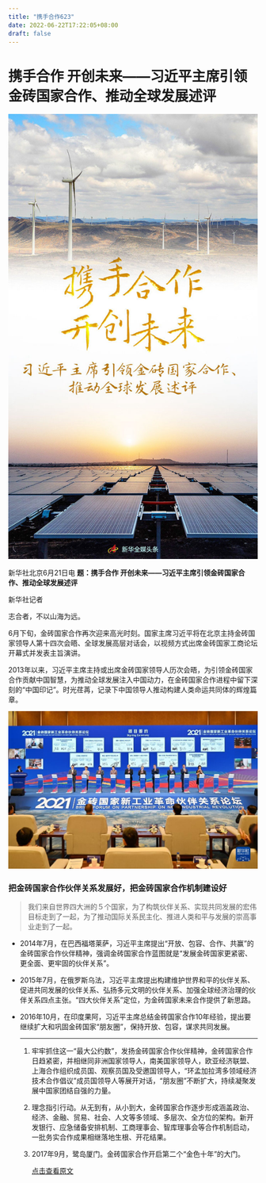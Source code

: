 ```yaml
---
title: "携手合作623"
date: 2022-06-22T17:22:05+08:00
draft: false
---
```


# 携手合作 开创未来——习近平主席引领金砖国家合作、推动全球发展述评

![携手合作，共创未来](T9P1dRPdx2TuM.jfif)



新华社北京6月21日电 **题：携手合作 开创未来——习近平主席引领金砖国家合作、推动全球发展述评**

新华社记者

志合者，不以山海为远。

6月下旬，金砖国家合作再次迎来高光时刻。国家主席习近平将在北京主持金砖国家领导人第十四次会晤、全球发展高层对话会，以视频方式出席金砖国家工商论坛开幕式并发表主旨演讲。

2013年以来，习近平主席主持或出席金砖国家领导人历次会晤，为引领金砖国家合作贡献中国智慧，为推动全球发展注入中国动力，在金砖国家合作进程中留下深刻的“中国印记”。时光荏苒，记录下中国领导人推动构建人类命运共同体的辉煌篇章。

![发布会图片](T9OwbdqHaKrmIX.jfif)

### **把金砖国家合作伙伴关系发展好，把金砖国家合作机制建设好**

> 我们来自世界四大洲的５个国家，为了构筑伙伴关系、实现共同发展的宏伟目标走到了一起，为了推动国际关系民主化、推进人类和平与发展的崇高事业走到了一起。

- 2014年7月，在巴西福塔莱萨，习近平主席提出“开放、包容、合作、共赢”的金砖国家合作伙伴精神，强调金砖国家合作蓝图就是“发展金砖国家更紧密、更全面、更牢固的伙伴关系”。

- 2015年7月，在俄罗斯乌法，习近平主席提出构建维护世界和平的伙伴关系、促进共同发展的伙伴关系、弘扬多元文明的伙伴关系、加强全球经济治理的伙伴关系四点主张。“四大伙伴关系”定位，为金砖国家未来合作提供了新思路。

- 2016年10月，在印度果阿，习近平主席总结金砖国家合作10年经验，提出要继续扩大和巩固金砖国家“朋友圈”，保持开放、包容，谋求共同发展。

  ---

  

  1. 牢牢抓住这一“最大公约数”，发扬金砖国家合作伙伴精神，金砖国家合作日趋紧密，并相继同非洲国家领导人，南美国家领导人，欧亚经济联盟、上海合作组织成员国、观察员国及受邀国领导人，“环孟加拉湾多领域经济技术合作倡议”成员国领导人等展开对话，“朋友圈”不断扩大，持续凝聚发展中国家团结自强的力量。

  2. 理念指引行动。从无到有，从小到大，金砖国家合作逐步形成涵盖政治、经济、金融、贸易、社会、人文等多领域、多层次、全方位的架构。新开发银行、应急储备安排机制、工商理事会、智库理事会等合作机制启动，一批务实合作成果相继落地生根、开花结果。

  3. 2017年9月，鹭岛厦门。金砖国家合作开启第二个“金色十年”的大门。

     [点击查看原文](https://www.toutiao.com/)

     

  